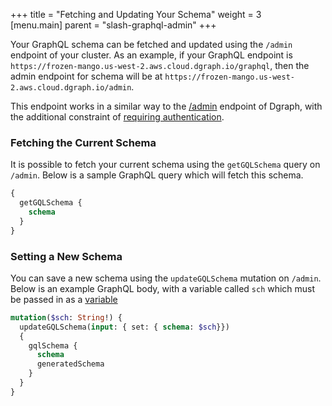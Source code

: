+++
title = "Fetching and Updating Your Schema"
weight = 3   
[menu.main]
    parent = "slash-graphql-admin"
+++

Your GraphQL schema can be fetched and updated using the `/admin` endpoint of your cluster. As an example, if your GraphQL endpoint is `https://frozen-mango.us-west-2.aws.cloud.dgraph.io/graphql`, then the admin endpoint for schema will be at `https://frozen-mango.us-west-2.aws.cloud.dgraph.io/admin`.

This endpoint works in a similar way to the [/admin](https://dgraph.io/docs/graphql/admin) endpoint of Dgraph, with the additional constraint of [requiring authentication](/admin/authentication).

### Fetching the Current Schema

It is possible to fetch your current schema using the `getGQLSchema` query on `/admin`. Below is a sample GraphQL query which will fetch this schema.

```graphql
{
  getGQLSchema {
    schema
  }
}
```

### Setting a New Schema

You can save a new schema using the `updateGQLSchema` mutation on `/admin`. Below is an example GraphQL body, with a variable called `sch` which must be passed in as a [variable](https://graphql.org/graphql-js/passing-arguments/)

```graphql
mutation($sch: String!) {
  updateGQLSchema(input: { set: { schema: $sch}})
  {
    gqlSchema {
      schema
      generatedSchema
    }
  }
}
```
